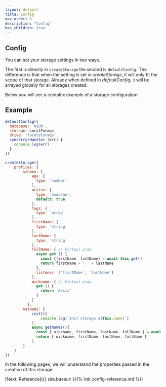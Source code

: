 ```yaml
---
layout: default
title: Config
nav_order: 3
description: "Config"
has_children: true
---
```


## Config

You can set your storage settings in two ways.

The first is directly in `createStorage` the second is `defaultConfig`.
The difference is that when the setting is set in *createStorage*,
it will only fit the scope of that storage. Already when defined
in *defaultConfig*, it will be arrayed globally for all storages
created.

Below you will see a complex example of a storage configuration.

## Example
```javascript
defaultConfig({
  database: 'myDb',
  storage: LocalForage,
  drive: 'localstorage',
  syncErrorHandler (err) {
    console.log(err)
  }   
})

createStorage({
    profiles: {
        schema: {
            age: {
              type: 'number'
            },
            active: {
              type: 'boolean',
              default: true
            },
            tags: {
              type: 'array'
            },
            firstName: {
              type: 'string'
            },
            lastName: {
              type: 'string'
            },
            fullName: { // Virtual prop
              async get () {
                const {firstName, lastName} = await this.get()
                return firstName + ' ' + lastName
              },
              listener: ['fisrtName', 'lastName']
            },
            nickname: { // Virtual prop
              get () {
                return 'Assis'
              }
            }
          },
        methods: {
            init(){
                console.log(`Init storage ${this.name}`)
            },
            async getNames(){
              const { nickname, firstName, lastName, fullName } = await this.get()
              return { nickname, firstName, lastName, fullName }
            }
        }
    }
})
```

In the following pages, we will understand the properties passed in the creation of this storage.

[Next: Reference]({{ site.baseurl }}{% link config-reference.md %})

